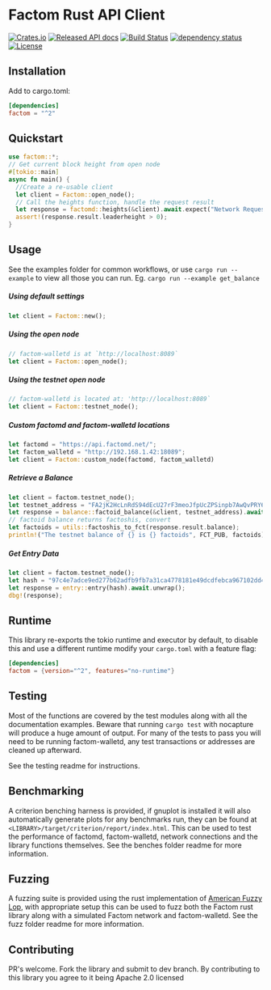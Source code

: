 # Factom Rust API Client

[![Crates.io](https://img.shields.io/crates/v/factom.svg)](https://crates.io/crates/factom)
[![Released API docs](https://docs.rs/factom/badge.svg)](https://docs.rs/factom)
[![Build Status](https://travis-ci.com/kompendium-llc/factom-rust-client.svg?branch=master)](https://travis-ci.com/kompendium-llc/factom-rust-client)
[![dependency status](https://deps.rs/crate/factom/2.0.0/status.svg)](https://deps.rs/crate/factom/2.0.0)
[![License](https://img.shields.io/badge/License-Apache%202.0-blue.svg)](https://opensource.org/licenses/Apache-2.0)

## Installation

Add to cargo.toml:
```toml
[dependencies]
factom = "^2"
```

## Quickstart
```rust
use factom::*;
// Get current block height from open node
#[tokio::main]
async fn main() {
  //Create a re-usable client
  let client = Factom::open_node();
  // Call the heights function, handle the request result
  let response = factomd::heights(&client).await.expect("Network Request");
  assert!(response.result.leaderheight > 0);
}
```
## Usage
See the examples folder for common workflows, or use `cargo run --example` to 
view all those you can run. Eg. `cargo run --example get_balance`

##### Using default settings
```rust
let client = Factom::new();
```

##### Using the open node
```rust
// factom-walletd is at `http://localhost:8089`
let client = Factom::open_node();
```

##### Using the testnet open node
```rust
// factom-walletd is located at: 'http://localhost:8089`
let client = Factom::testnet_node();
```

##### Custom factomd and factom-walletd locations
```rust
let factomd = "https://api.factomd.net/";
let factom_walletd = "http://192.168.1.42:18089";
let client = Factom::custom_node(factomd, factom_walletd)
```

##### Retrieve a Balance
```rust
let client = factom.testnet_node();
let testnet_address = "FA2jK2HcLnRdS94dEcU27rF3meoJfpUcZPSinpb7AwQvPRY6RL1Q";
let response = balance::factoid_balance(&client, testnet_address).await.unwrap();
// factoid balance returns factoshis, convert
let factoids = utils::factoshis_to_fct(response.result.balance);
println!("The testnet balance of {} is {} factoids", FCT_PUB, factoids);
```

##### Get Entry Data
```rust
let client = factom.testnet_node();
let hash = "97c4e7adce9ed277b62adfb9fb7a31ca4778181e49dcdfebca967102dd424fbc";
let response = entry::entry(hash).await.unwrap();
dbg!(response);
```

## Runtime
This library re-exports the tokio runtime and executor by default, to disable this
and use a different runtime modify your `cargo.toml` with a feature flag:
```toml
[dependencies]
factom = {version="^2", features="no-runtime"}
```

## Testing
Most of the functions are covered by the test modules along with all the documentation examples. 
Beware that running `cargo test` with nocapture will produce a huge amount of output. 
For many of the tests to pass you will need to be running factom-walletd, any 
test transactions or addresses are cleaned up afterward. 

See the testing readme for instructions.

## Benchmarking
A criterion benching harness is provided, if gnuplot is installed it will also automatically 
generate plots for any benchmarks run, they can be found at `<LIBRARY>/target/criterion/report/index.html`. This 
can be used to test the performance of factomd, factom-walletd, network connections 
and the library functions themselves. See the benches folder readme for more information.

## Fuzzing
A fuzzing suite is provided using the rust implementation of 
[American Fuzzy Lop](http://lcamtuf.coredump.cx/afl/), with appropriate setup 
this can be used to fuzz both the Factom rust library along with a simulated 
Factom network and factom-walletd. See the fuzz folder readme for more information.

## Contributing
PR's welcome. Fork the library and submit to dev branch. 
By contributing to this library you agree to it being Apache 2.0 licensed 